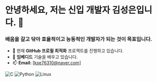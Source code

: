 # 안녕하세요, 저는 신입 개발자 김성은입니다. 👋

### 배움을 갈고 닦아 효율적이고 능동적인 개발자가 되는 것이 목표입니다.

- 🔭 현재 **GitHub 프로필 최적화** 프로젝트를 진행하고 있습니다.
- 🌱 **임베디드** 기술을 배우고 있습니다.
- 📫 **Email:** [kse76310@naver.com]


![C](https://img.shields.io/badge/c-%2300599C.svg?style=for-the-badge&logo=c&logoColor=white)
![Python](https://img.shields.io/badge/python-3670A0?style=for-the-badge&logo=python&logoColor=ffdd54)
![Linux](https://img.shields.io/badge/Linux-FCC624?style=for-the-badge&logo=linux&logoColor=black)

